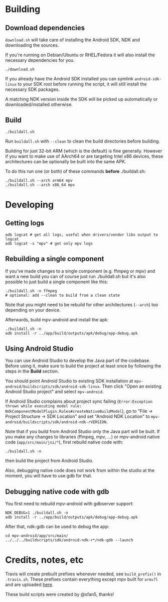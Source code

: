 # Building

## Download dependencies

`download.sh` will take care of installing the Android SDK, NDK and downloading the sources.

If you're running on Debian/Ubuntu or RHEL/Fedora it will also install the necessary dependencies for you.

```
./download.sh
```

If you already have the Android SDK installed you can symlink `android-sdk-linux` to your SDK root
before running the script, it will still install the necessary SDK packages.

A matching NDK version inside the SDK will be picked up automatically or downloaded/installed otherwise.

## Build

```
./buildall.sh
```

Run `buildall.sh` with `--clean` to clean the build directories before building.

Building for just 32-bit ARM (which is the default) is fine generally.
However if you want to make use of AArch64 or are targeting Intel x86 devices,
these architectures can be optionally be built into the same APK.

To do this run one (or both) of these commands **before** ./buildall.sh:
```
./buildall.sh --arch arm64 mpv
./buildall.sh --arch x86_64 mpv
```

# Developing

## Getting logs

```
adb logcat # get all logs, useful when drivers/vendor libs output to logcat
adb logcat -s "mpv" # get only mpv logs
```

## Rebuilding a single component

If you've made changes to a single component (e.g. ffmpeg or mpv) and want a new build you can of course just run ./buildall.sh but it's also possible to just build a single component like this:

```
./buildall.sh -n ffmpeg
# optional: add --clean to build from a clean state
```

Note that you might need to be rebuild for other architectures (`--arch`) too depending on your device.

Afterwards, build mpv-android and install the apk:

```
./buildall.sh -n
adb install -r ../app/build/outputs/apk/debug/app-debug.apk
```

## Using Android Studio

You can use Android Studio to develop the Java part of the codebase. Before using it, make sure to build the project at least once by following the steps in the **Build** section.

You should point Android Studio to existing SDK installation at `mpv-android/buildscripts/sdk/android-sdk-linux`. Then click "Open an existing Android Studio project" and select `mpv-android`.

If Android Studio complains about project sync failing (`Error:Exception thrown while executing model rule: NdkComponentModelPlugin.Rules#createNativeBuildModel`), go to "File -> Project Structure -> SDK Location" and set "Android NDK Location" to `mpv-android/buildscripts/sdk/android-ndk-rVERSION`.

Note that if you build from Android Studio only the Java part will be built. If you make any changes to libraries (ffmpeg, mpv, ...) or mpv-android native code (`app/src/main/jni/*`), first rebuild native code with:

```
./buildall.sh -n
```

then build the project from Android Studio.

Also, debugging native code does not work from within the studio at the moment, you will have to use gdb for that.

## Debugging native code with gdb

You first need to rebuild mpv-android with gdbserver support:

```
NDK_DEBUG=1 ./buildall.sh -n
adb install -r ../app/build/outputs/apk/debug/app-debug.apk
```

After that, ndk-gdb can be used to debug the app:

```
cd mpv-android/app/src/main/
../../../buildscripts/sdk/android-ndk-r*/ndk-gdb --launch
```

# Credits, notes, etc

Travis will create prebuilt prefixes whenever needed, see `build_prefix()` in `.travis.sh`.
These prefixes contain everything except mpv built for `armv7l` and are uploaded [here](https://github.com/mpv-android/prebuilt-prefixes/releases).

These build scripts were created by @sfan5, thanks!

